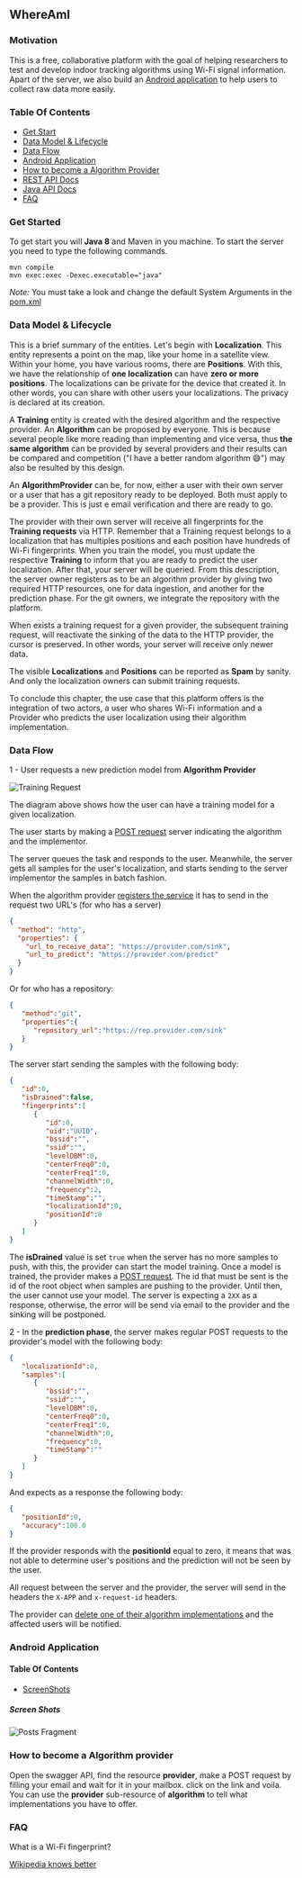 ## WhereAmI

### Motivation

This is a free, collaborative platform with the goal of helping researchers to test and develop indoor tracking algorithms using Wi-Fi signal information. Apart of the server, we also build an [Android application](https://github.com/NunuM/where-am-i-android-app) to help users to collect raw data more easily.

### Table Of Contents
* [Get Start](#get-started)
* [Data Model & Lifecycle](#data-model--lifecycle) 
* [Data Flow](#data-flow)
* [Android Application](#android-application)
* [How to become a Algorithm Provider](#how-to-become-a-algorithm-provider)
* [REST API Docs](https://whereami.nunum.me/swagger/)
* [Java API Docs](https://whereami.nunum.me/javadoc/)
* [FAQ](#faq)

### Get Started

To get start you will **Java 8** and Maven in you machine. To start the server you need to type the following commands. 

```
mvn compile
mvn exec:exec -Dexec.executable="java"
 ```

*Note:* You must take a look and change the default System Arguments in the [pom.xml](https://github.com/NunuM/where-am-i-server/blob/master/pom.xml#L158)  

### Data Model & Lifecycle


This is a brief summary of the entities. Let's begin with **Localization**. This entity represents a point on the map, like your home in a satellite view. Within your home, you have various rooms, there are **Positions**. With this, we have the relationship of **one localization** can have **zero or more positions**. The localizations can be private for the device that created it. In other words, you can share with other users your localizations. The privacy is declared at its creation.


A **Training** entity is created with the desired algorithm and the respective provider. An **Algorithm** can be proposed by everyone. This is because several people like more reading than implementing and vice versa, thus **the same algorithm** can be provided by several providers and their results can be compared and competition ("I have a better random algorithm 😅")  may also be resulted by this design.

An **AlgorithmProvider** can be, for now, either a user with their own server or a user that has a git repository ready to be deployed. Both must apply to be a provider. This is just e email verification and there are ready to go.

The provider with their own server will receive all fingerprints for the **Training requests**  via HTTP. Remember that a Training request belongs to a localization that has multiples positions and each position have hundreds of Wi-Fi fingerprints. When you train the model, you must update the respective **Training** to inform that you are ready to predict the user localization. After that, your server will be queried. From this description, the server owner registers as to be an algorithm provider by giving two required HTTP resources, one for data ingestion, and another for the prediction phase. For the git owners, we integrate the repository with the platform.


When exists a training request for a given provider, the subsequent training request, will reactivate the sinking of the data to the HTTP provider, the cursor is preserved. In other words, your server will receive only newer data. 


The visible **Localizations** and **Positions** can be reported as **Spam** by sanity. And only the localization owners can submit training requests.


To conclude this chapter, the use case that this platform offers is the integration of two actors, a user who shares Wi-Fi information and a Provider who predicts the user localization using their algorithm implementation. 

### Data Flow

1 - User requests a new prediction model from **Algorithm Provider**

![Training Request](https://i.ibb.co/mN5DjjN/Untitled-Diagram-5.png)

The diagram above shows how the user can have a training model for a given localization.

The user starts by making a [POST request](https://whereami.nunum.me/swagger/#/localization/submitTrainingRequest) server indicating the algorithm and the implementor.

The server queues the task and responds to the user. Meanwhile, the server gets all samples for the user's localization, and starts sending to the server implementor the samples in batch fashion.

When the algorithm provider [registers the service](https://whereami.nunum.me/swagger/#/algorithm/addAlgorithmProvider)  it has to send in the request two URL's (for who has a server)

```json
{
  "method": "http",
  "properties": {
    "url_to_receive_data": "https://provider.com/sink",
    "url_to_predict": "https://provider.com/predict"
  }
}
```    

Or for who has a repository:

```json
{
   "method":"git",
   "properties":{
      "repository_url":"https://rep.provider.com/sink"
   }
}
```

The server start sending the samples with the following body:

```json
{
   "id":0,
   "isDrained":false,
   "fingerprints":[
      {
         "id":0,
         "uid":"UUID",
         "bssid":"",
         "ssid":"",
         "levelDBM":0,
         "centerFreq0":0,
         "centerFreq1":0,
         "channelWidth":0,
         "frequency":2,
         "timeStamp":"",
         "localizationId":0,
         "positionId":0
      }
   ]
}
```

The **isDrained** value is set `true` when the server has no more samples to push, with this, the provider can start the model training. Once a model is trained, the provider makes a [POST request](http://localhost:8080/swagger/#/task/updateTask). The id that must be sent is the id of the root object when samples are pushing to the provider. Until then, the user cannot use your model. The server is expecting a `2XX` as a response, otherwise, the error will be send via email to the provider and the sinking will be postponed.
 
2 - In the **prediction phase**, the server makes regular POST requests to the provider's model with the following body:

```json
{
   "localizationId":0,
   "samples":[
      {
         "bssid":"",
         "ssid":"",
         "levelDBM":0,
         "centerFreq0":0,
         "centerFreq1":0,
         "channelWidth":0,
         "frequency":0,
         "timeStamp":""
      }
   ]
}
```

And expects as a response the following body:

```json
{
   "positionId":0,
   "accuracy":100.0
}
```

If the provider responds with the **positionId** equal to zero, it means that was not able to determine user's positions and the prediction will not be seen by the user. 

All request between the server and the provider, the server will send in the headers the `X-APP` and `x-request-id` headers.

The provider can [delete one of their algorithm implementations](https://whereami.nunum.me/swagger/#/algorithm/deleteAlgorithmProvider) and the affected users will be notified.

### Android Application

#### Table Of Contents
* [ScreenShots](#screen-shots)

##### Screen Shots

![Posts Fragment](https://i.ibb.co/n3GY6Kf/65846243-359964648034468-7578109312891879424-n.jpg)



### How to become a Algorithm provider

Open the swagger API, find the resource **provider**, make a POST request by filling your email and wait for it in your mailbox. click on the link and voila. You can use the **provider** sub-resource of **algorithm** to tell what implementations you have to offer.

### FAQ

What is a Wi-Fi fingerprint?

[Wikipedia knows better](https://en.wikipedia.org/wiki/Wi-Fi_positioning_system#Fingerprinting_based)
